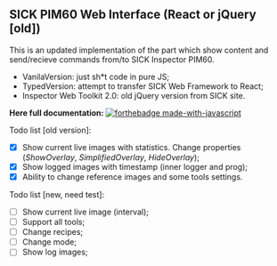 ## SICK PIM60 Web Interface (React or jQuery [old])

This is an updated implementation of the part which show content and send/recieve commands from/to SICK Inspector PIM60.

- VanilaVersion: just sh*t code in pure JS;
- TypedVersion: attempt to transfer SICK Web Framework to React;
- Inspector Web Toolkit 2.0: old jQuery version from SICK site.

**Here full documentation:**
[![forthebadge made-with-javascript](http://ForTheBadge.com/images/badges/made-with-javascript.svg)](https://github.com/WildEgor/InspectorPIM60/tree/main/docs)

Todo list [old version]:
 - [x] Show current live images with statistics. Change properties (*ShowOverlay*, *SimplifiedOverlay*, *HideOverlay*);
 - [x] Show logged images with timestamp (inner logger and prog);
 - [x] Ability to change reference images and some tools settings.

Todo list [new, need test]:
- [ ] Show current live image (interval);
- [ ] Support all tools;
- [ ] Change recipes;
- [ ] Change mode;
- [ ] Show log images;
